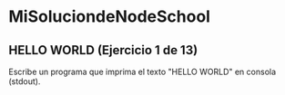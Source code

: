 # MiSoluciondeNodeSchool

  ## HELLO WORLD (Ejercicio 1 de 13)  
   
  Escribe un programa que imprima el texto "HELLO WORLD" en consola  
  (stdout).  